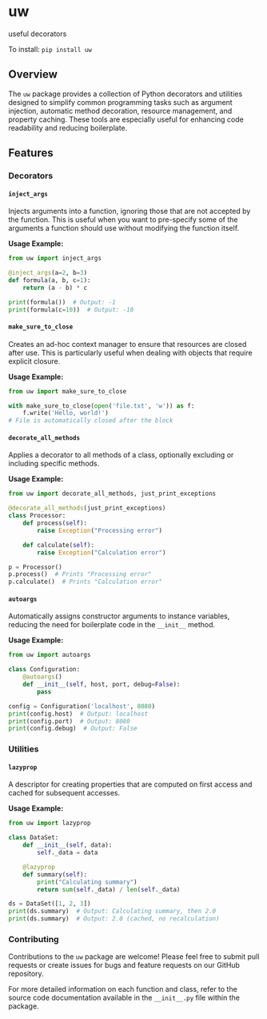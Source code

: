 # uw
useful decorators

To install:	```pip install uw```

## Overview
The `uw` package provides a collection of Python decorators and utilities designed to simplify common programming tasks such as argument injection, automatic method decoration, resource management, and property caching. These tools are especially useful for enhancing code readability and reducing boilerplate.

## Features

### Decorators

#### `inject_args`
Injects arguments into a function, ignoring those that are not accepted by the function. This is useful when you want to pre-specify some of the arguments a function should use without modifying the function itself.

**Usage Example:**

```python
from uw import inject_args

@inject_args(a=2, b=3)
def formula(a, b, c=1):
    return (a - b) * c

print(formula())  # Output: -1
print(formula(c=10))  # Output: -10
```

#### `make_sure_to_close`
Creates an ad-hoc context manager to ensure that resources are closed after use. This is particularly useful when dealing with objects that require explicit closure.

**Usage Example:**

```python
from uw import make_sure_to_close

with make_sure_to_close(open('file.txt', 'w')) as f:
    f.write('Hello, world!')
# File is automatically closed after the block
```

#### `decorate_all_methods`
Applies a decorator to all methods of a class, optionally excluding or including specific methods.

**Usage Example:**

```python
from uw import decorate_all_methods, just_print_exceptions

@decorate_all_methods(just_print_exceptions)
class Processor:
    def process(self):
        raise Exception("Processing error")

    def calculate(self):
        raise Exception("Calculation error")

p = Processor()
p.process()  # Prints "Processing error"
p.calculate()  # Prints "Calculation error"
```

#### `autoargs`
Automatically assigns constructor arguments to instance variables, reducing the need for boilerplate code in the `__init__` method.

**Usage Example:**

```python
from uw import autoargs

class Configuration:
    @autoargs()
    def __init__(self, host, port, debug=False):
        pass

config = Configuration('localhost', 8080)
print(config.host)  # Output: localhost
print(config.port)  # Output: 8080
print(config.debug)  # Output: False
```

### Utilities

#### `lazyprop`
A descriptor for creating properties that are computed on first access and cached for subsequent accesses.

**Usage Example:**

```python
from uw import lazyprop

class DataSet:
    def __init__(self, data):
        self._data = data

    @lazyprop
    def summary(self):
        print("Calculating summary")
        return sum(self._data) / len(self._data)

ds = DataSet([1, 2, 3])
print(ds.summary)  # Output: Calculating summary, then 2.0
print(ds.summary)  # Output: 2.0 (cached, no recalculation)
```

### Contributing
Contributions to the `uw` package are welcome! Please feel free to submit pull requests or create issues for bugs and feature requests on our GitHub repository.

For more detailed information on each function and class, refer to the source code documentation available in the `__init__.py` file within the package.